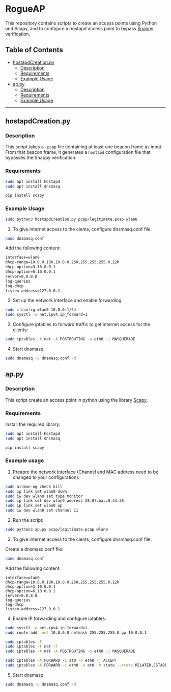 # RogueAP

This repository contains scripts to create an access points using Python and Scapy, and to configure a hostapd access point to bypass [Snappy](https://github.com/SpiderLabs/snappy/tree/main) verification.  

## Table of Contents  
- [hostapdCreation.py](#hostapdcreationpy)  
  - [Description](#description)  
  - [Requirements](#requirements)  
  - [Example Usage](#example-usage)  
- [ap.py](#appy)  
  - [Description](#description-1)  
  - [Requirements](#requirements-1)  
  - [Example Usage](#example-usage-1)  

---

## hostapdCreation.py  

### Description  
This script takes a `.pcap` file containing at least one beacon frame as input. From that beacon frame, it generates a `hostapd` configuration file that bypasses the Snappy verification.  

### Requirements

```bash
sudo apt install hostapd
sudo apt install dnsmasq

pip install scapy
```

### Example Usage  
```bash
sudo python3 hostapdCreation.py pcap/legitimate.pcap wlan0
```


1. To give internet access to the cients, configure dnsmasq.conf file:
```bash
nano dnsmasq.conf
```
Add the following content:

```txt
interface=wlan0
dhcp-range=10.0.0.100,10.0.0.250,255.255.255.0,12h 
dhcp-option=3,10.0.0.1 
dhcp-option=6,10.0.0.1 
server=8.8.8.8 
log-queries 
log-dhcp 
listen-address=127.0.0.1
```
2. Set up the network interface and enable forwarding:
```bash
sudo ifconfig wlan0 10.0.0.1/24 
sudo sysctl -w net.ipv4.ip_forward=1
```
3. Configure iptables to forward traffic to get internet access for the clients:
```bash
sudo iptables -t nat -A POSTROUTING -o eth0 -j MASQUERADE
```
4. Start dnsmasq:
```bash
sudo dnsmasq -C dnsmasq.conf -d
```

## ap.py

### Description
This script create an access point in python using the library [Scapy](https://scapy.net/).

### Requirements
Install the required library:

```bash
sudo apt install hostapd
sudo apt install dnsmasq

pip install scapy
```

### Example usage

1. Preapre the network interface (Channel and MAC address need to be changed to your configuration):
```bash
sudo airmon-ng check kill
sudo ip link set wlan0 down
sudo iw dev wlan0 set type monitor
sudo ip link set dev wlan0 address 28:87:ba:c0:43:38
sudo ip link set wlan0 up
sudo iw dev wlan0 set channel 11
```

2. Run the script:
```bash
sudo python3 ap.py pcap/legitimate.pcap wlan0
```
3. To give internet access to the cients, configure dnsmasq.conf file:

Create a dnsmasq.conf file:
```bash
nano dnsmasq.conf
```

Add the following content:

    interface=wlan0
    dhcp-range=10.0.0.100,10.0.0.250,255.255.255.0,12h 
    dhcp-option=3,10.0.0.1 
    dhcp-option=6,10.0.0.1 
    server=8.8.8.8 
    log-queries 
    log-dhcp 
    listen-address=127.0.0.1

4. Enable IP forwarding and configure iptables:
```bash
sudo sysctl -w net.ipv4.ip_forward=1
sudo route add -net 10.0.0.0 netmask 255.255.255.0 gw 10.0.0.1

sudo iptables -F
sudo iptables -t nat -F
sudo iptables -t nat -A POSTROUTING -o eth0 -j MASQUERADE

sudo iptables -A FORWARD -i at0 -o eth0 -j ACCEPT
sudo iptables -A FORWARD -i eth0 -o at0 -m state --state RELATED,ESTABLISHED -j ACCEPT
```
    
5. Start dnsmasq:
```bash
sudo dnsmasq -C dnsmasq.conf -d
```